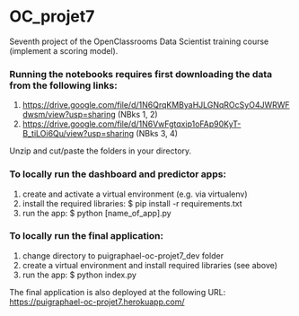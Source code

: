# OC_projet7

Seventh project of the OpenClassrooms Data Scientist training course (implement a scoring model).

### Running the notebooks requires first downloading the data from the following links:
1. https://drive.google.com/file/d/1N6QrqKMByaHJLGNqROcSyO4JWRWFdwsm/view?usp=sharing (NBks 1, 2)
2. https://drive.google.com/file/d/1N6VwFgtqxip1oFAp90KyT-B_tiLOi6Qu/view?usp=sharing (NBks 3, 4)

Unzip and cut/paste the folders in your directory.

### To locally run the dashboard and predictor apps:
1. create and activate a virtual environment (e.g. via virtualenv)
2. install the required libraries: $ pip install -r requirements.txt
3. run the app: $ python [name_of_app].py

### To locally run the final application:
1. change directory to puigraphael-oc-projet7_dev folder
2. create a virtual environment and install required libraries (see above)
3. run the app: $ python index.py

The final application is also deployed at the following URL: https://puigraphael-oc-projet7.herokuapp.com/ 